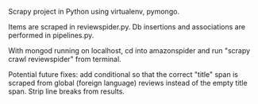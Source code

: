 Scrapy project in Python using virtualenv, pymongo. 

Items are scraped in reviewspider.py. Db insertions and associations are performed in pipelines.py. 

With mongod running on localhost, cd into amazonspider and run "scrapy crawl reviewspider" from terminal.

Potential future fixes: add conditional so that the correct "title" span is scraped from global (foreign language) reviews instead of the empty title span. Strip line breaks from results.

